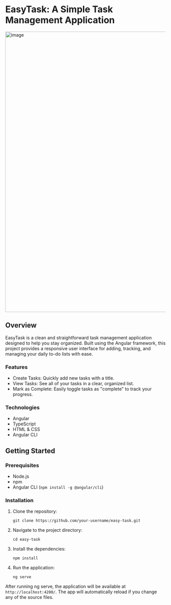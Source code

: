 # EasyTask: A Simple Task Management Application

<img width="1216" height="882" alt="image" src="https://github.com/user-attachments/assets/8fbfff01-f5f6-4ab7-abcd-9023f4878aec" />


## Overview

EasyTask is a clean and straightforward task management application designed to help you stay organized. Built using the Angular framework, this project provides a responsive user interface for adding, tracking, and managing your daily to-do lists with ease.

### Features

- Create Tasks: Quickly add new tasks with a title.
- View Tasks: See all of your tasks in a clear, organized list.
- Mark as Complete: Easily toggle tasks as "complete" to track your progress.

### Technologies

- Angular
- TypeScript
- HTML & CSS
- Angular CLI

## Getting Started

### Prerequisites

- Node.js
- npm
- Angular CLI (`npm install -g @angular/cli`)

### Installation

1. Clone the repository:

   `git clone https://github.com/your-username/easy-task.git`

2. Navigate to the project directory:

   `cd easy-task`

3. Install the dependencies:

   `npm install`

4. Run the application:

   `ng serve`

After running ng serve, the application will be available at `http://localhost:4200/`. The app will automatically reload if you change any of the source files.
